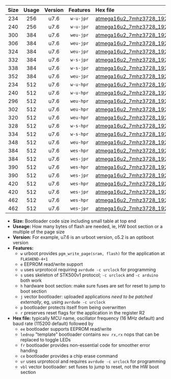 |Size|Usage|Version|Features|Hex file|
|:-:|:-:|:-:|:-:|:--|
|234|256|u7.6|`w-u-jpr`|[atmega16u2_7mhz3728_19200bps_ur_vbl.hex](https://raw.githubusercontent.com/stefanrueger/urboot/main/atmega16u2_7mhz3728_19200bps_ur_vbl.hex)|
|240|256|u7.6|`w-u-jpr`|[atmega16u2_7mhz3728_19200bps_lednop_ur_vbl.hex](https://raw.githubusercontent.com/stefanrueger/urboot/main/atmega16u2_7mhz3728_19200bps_lednop_ur_vbl.hex)|
|300|384|u7.6|`weu-jpr`|[atmega16u2_7mhz3728_19200bps_ee_ur_vbl.hex](https://raw.githubusercontent.com/stefanrueger/urboot/main/atmega16u2_7mhz3728_19200bps_ee_ur_vbl.hex)|
|306|384|u7.6|`weu-jpr`|[atmega16u2_7mhz3728_19200bps_ee_lednop_ur_vbl.hex](https://raw.githubusercontent.com/stefanrueger/urboot/main/atmega16u2_7mhz3728_19200bps_ee_lednop_ur_vbl.hex)|
|324|384|u7.6|`weu-jpr`|[atmega16u2_7mhz3728_19200bps_ee_lednop_fr_ur_vbl.hex](https://raw.githubusercontent.com/stefanrueger/urboot/main/atmega16u2_7mhz3728_19200bps_ee_lednop_fr_ur_vbl.hex)|
|332|384|u7.6|`w-s-jpr`|[atmega16u2_7mhz3728_19200bps_vbl.hex](https://raw.githubusercontent.com/stefanrueger/urboot/main/atmega16u2_7mhz3728_19200bps_vbl.hex)|
|338|384|u7.6|`w-s-jpr`|[atmega16u2_7mhz3728_19200bps_lednop_vbl.hex](https://raw.githubusercontent.com/stefanrueger/urboot/main/atmega16u2_7mhz3728_19200bps_lednop_vbl.hex)|
|352|384|u7.6|`weu-jpr`|[atmega16u2_7mhz3728_19200bps_ee_lednop_fr_ce_ur_vbl.hex](https://raw.githubusercontent.com/stefanrueger/urboot/main/atmega16u2_7mhz3728_19200bps_ee_lednop_fr_ce_ur_vbl.hex)|
|234|512|u7.6|`w-u-hpr`|[atmega16u2_7mhz3728_19200bps_ur.hex](https://raw.githubusercontent.com/stefanrueger/urboot/main/atmega16u2_7mhz3728_19200bps_ur.hex)|
|240|512|u7.6|`w-u-hpr`|[atmega16u2_7mhz3728_19200bps_lednop_ur.hex](https://raw.githubusercontent.com/stefanrueger/urboot/main/atmega16u2_7mhz3728_19200bps_lednop_ur.hex)|
|296|512|u7.6|`weu-hpr`|[atmega16u2_7mhz3728_19200bps_ee_ur.hex](https://raw.githubusercontent.com/stefanrueger/urboot/main/atmega16u2_7mhz3728_19200bps_ee_ur.hex)|
|302|512|u7.6|`weu-hpr`|[atmega16u2_7mhz3728_19200bps_ee_lednop_ur.hex](https://raw.githubusercontent.com/stefanrueger/urboot/main/atmega16u2_7mhz3728_19200bps_ee_lednop_ur.hex)|
|320|512|u7.6|`weu-hpr`|[atmega16u2_7mhz3728_19200bps_ee_lednop_fr_ur.hex](https://raw.githubusercontent.com/stefanrueger/urboot/main/atmega16u2_7mhz3728_19200bps_ee_lednop_fr_ur.hex)|
|328|512|u7.6|`w-s-hpr`|[atmega16u2_7mhz3728_19200bps.hex](https://raw.githubusercontent.com/stefanrueger/urboot/main/atmega16u2_7mhz3728_19200bps.hex)|
|334|512|u7.6|`w-s-hpr`|[atmega16u2_7mhz3728_19200bps_lednop.hex](https://raw.githubusercontent.com/stefanrueger/urboot/main/atmega16u2_7mhz3728_19200bps_lednop.hex)|
|348|512|u7.6|`weu-hpr`|[atmega16u2_7mhz3728_19200bps_ee_lednop_fr_ce_ur.hex](https://raw.githubusercontent.com/stefanrueger/urboot/main/atmega16u2_7mhz3728_19200bps_ee_lednop_fr_ce_ur.hex)|
|384|512|u7.6|`wes-hpr`|[atmega16u2_7mhz3728_19200bps_ee.hex](https://raw.githubusercontent.com/stefanrueger/urboot/main/atmega16u2_7mhz3728_19200bps_ee.hex)|
|384|512|u7.6|`wes-jpr`|[atmega16u2_7mhz3728_19200bps_ee_vbl.hex](https://raw.githubusercontent.com/stefanrueger/urboot/main/atmega16u2_7mhz3728_19200bps_ee_vbl.hex)|
|390|512|u7.6|`wes-hpr`|[atmega16u2_7mhz3728_19200bps_ee_lednop.hex](https://raw.githubusercontent.com/stefanrueger/urboot/main/atmega16u2_7mhz3728_19200bps_ee_lednop.hex)|
|390|512|u7.6|`wes-jpr`|[atmega16u2_7mhz3728_19200bps_ee_lednop_vbl.hex](https://raw.githubusercontent.com/stefanrueger/urboot/main/atmega16u2_7mhz3728_19200bps_ee_lednop_vbl.hex)|
|420|512|u7.6|`wes-hpr`|[atmega16u2_7mhz3728_19200bps_ee_lednop_fr.hex](https://raw.githubusercontent.com/stefanrueger/urboot/main/atmega16u2_7mhz3728_19200bps_ee_lednop_fr.hex)|
|420|512|u7.6|`wes-jpr`|[atmega16u2_7mhz3728_19200bps_ee_lednop_fr_vbl.hex](https://raw.githubusercontent.com/stefanrueger/urboot/main/atmega16u2_7mhz3728_19200bps_ee_lednop_fr_vbl.hex)|
|462|512|u7.6|`wes-hpr`|[atmega16u2_7mhz3728_19200bps_ee_lednop_fr_ce.hex](https://raw.githubusercontent.com/stefanrueger/urboot/main/atmega16u2_7mhz3728_19200bps_ee_lednop_fr_ce.hex)|
|462|512|u7.6|`wes-jpr`|[atmega16u2_7mhz3728_19200bps_ee_lednop_fr_ce_vbl.hex](https://raw.githubusercontent.com/stefanrueger/urboot/main/atmega16u2_7mhz3728_19200bps_ee_lednop_fr_ce_vbl.hex)|

- **Size:** Bootloader code size including small table at top end
- **Useage:** How many bytes of flash are needed, ie, HW boot section or a multiple of the page size
- **Version:** For example, u7.6 is an urboot version, o5.2 is an optiboot version
- **Features:**
  + `w` urboot provides `pgm_write_page(sram, flash)` for the application at `FLASHEND-4+1`
  + `e` EEPROM read/write support
  + `u` uses urprotocol requiring `avrdude -c urclock` for programming
  + `s` uses skeleton of STK500v1 protocol; `-c urclock` and `-c arduino` both work
  + `h` hardware boot section: make sure fuses are set for reset to jump to boot section
  + `j` vector bootloader: uploaded applications *need to be patched externally*, eg, using `avrdude -c urclock`
  + `p` bootloader protects itself from being overwritten
  + `r` preserves reset flags for the application in the register R2
- **Hex file:** typically MCU name, oscillator frequency (16 MHz default) and baud rate (115200 default) followed by
  + `ee` bootloader supports EEPROM read/write
  + `lednop` "template" bootloader contains `mov rx,rx` nops that can be replaced to toggle LEDs
  + `fr` bootloader provides non-essential code for smoother error handing
  + `ce` bootloader provides a chip erase command
  + `ur` uses urprotocol and requires `avrdude -c urclock` for programming
  + `vbl` vector bootloader: set fuses to jump to reset, not the HW boot section
